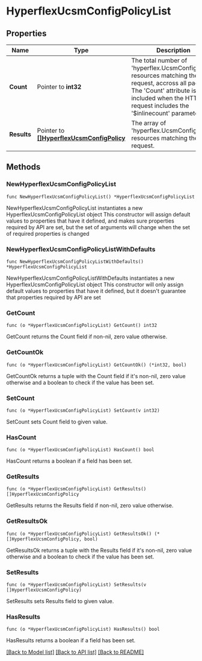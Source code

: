 # HyperflexUcsmConfigPolicyList

## Properties

Name | Type | Description | Notes
------------ | ------------- | ------------- | -------------
**Count** | Pointer to **int32** | The total number of &#39;hyperflex.UcsmConfigPolicy&#39; resources matching the request, accross all pages. The &#39;Count&#39; attribute is included when the HTTP GET request includes the &#39;$inlinecount&#39; parameter. | [optional] 
**Results** | Pointer to [**[]HyperflexUcsmConfigPolicy**](hyperflex.UcsmConfigPolicy.md) | The array of &#39;hyperflex.UcsmConfigPolicy&#39; resources matching the request. | [optional] 

## Methods

### NewHyperflexUcsmConfigPolicyList

`func NewHyperflexUcsmConfigPolicyList() *HyperflexUcsmConfigPolicyList`

NewHyperflexUcsmConfigPolicyList instantiates a new HyperflexUcsmConfigPolicyList object
This constructor will assign default values to properties that have it defined,
and makes sure properties required by API are set, but the set of arguments
will change when the set of required properties is changed

### NewHyperflexUcsmConfigPolicyListWithDefaults

`func NewHyperflexUcsmConfigPolicyListWithDefaults() *HyperflexUcsmConfigPolicyList`

NewHyperflexUcsmConfigPolicyListWithDefaults instantiates a new HyperflexUcsmConfigPolicyList object
This constructor will only assign default values to properties that have it defined,
but it doesn't guarantee that properties required by API are set

### GetCount

`func (o *HyperflexUcsmConfigPolicyList) GetCount() int32`

GetCount returns the Count field if non-nil, zero value otherwise.

### GetCountOk

`func (o *HyperflexUcsmConfigPolicyList) GetCountOk() (*int32, bool)`

GetCountOk returns a tuple with the Count field if it's non-nil, zero value otherwise
and a boolean to check if the value has been set.

### SetCount

`func (o *HyperflexUcsmConfigPolicyList) SetCount(v int32)`

SetCount sets Count field to given value.

### HasCount

`func (o *HyperflexUcsmConfigPolicyList) HasCount() bool`

HasCount returns a boolean if a field has been set.

### GetResults

`func (o *HyperflexUcsmConfigPolicyList) GetResults() []HyperflexUcsmConfigPolicy`

GetResults returns the Results field if non-nil, zero value otherwise.

### GetResultsOk

`func (o *HyperflexUcsmConfigPolicyList) GetResultsOk() (*[]HyperflexUcsmConfigPolicy, bool)`

GetResultsOk returns a tuple with the Results field if it's non-nil, zero value otherwise
and a boolean to check if the value has been set.

### SetResults

`func (o *HyperflexUcsmConfigPolicyList) SetResults(v []HyperflexUcsmConfigPolicy)`

SetResults sets Results field to given value.

### HasResults

`func (o *HyperflexUcsmConfigPolicyList) HasResults() bool`

HasResults returns a boolean if a field has been set.


[[Back to Model list]](../README.md#documentation-for-models) [[Back to API list]](../README.md#documentation-for-api-endpoints) [[Back to README]](../README.md)


